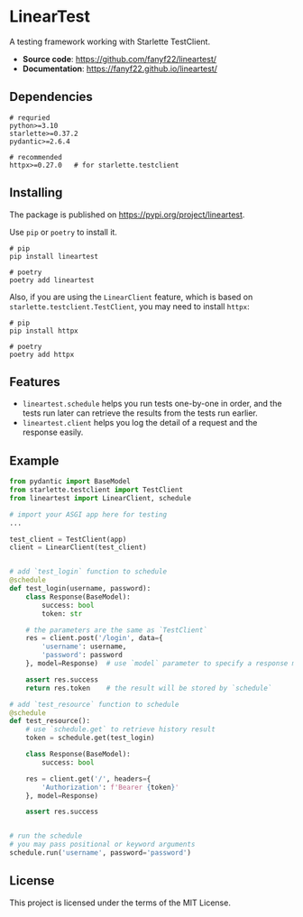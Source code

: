 # LinearTest
A testing framework working with Starlette TestClient.

- **Source code**: https://github.com/fanyf22/lineartest/
- **Documentation**: https://fanyf22.github.io/lineartest/

## Dependencies

```requirements
# requried
python>=3.10
starlette>=0.37.2
pydantic>=2.6.4

# recommended
httpx>=0.27.0   # for starlette.testclient
```

## Installing

The package is published on https://pypi.org/project/lineartest.

Use `pip` or `poetry` to install it.

```shell
# pip
pip install lineartest

# poetry
poetry add lineartest
```

Also, if you are using the `LinearClient` feature, which is based on `starlette.testclient.TestClient`, you may need to install `httpx`:

```shell
# pip
pip install httpx

# poetry
poetry add httpx
```

## Features

- `lineartest.schedule` helps you run tests one-by-one in order, and the tests run later can retrieve the results from the tests run earlier.
- `lineartest.client` helps you log the detail of a request and the response easily.

## Example

```python
from pydantic import BaseModel
from starlette.testclient import TestClient
from lineartest import LinearClient, schedule

# import your ASGI app here for testing
...

test_client = TestClient(app)
client = LinearClient(test_client)


# add `test_login` function to schedule
@schedule
def test_login(username, password):
    class Response(BaseModel):
        success: bool
        token: str

    # the parameters are the same as `TestClient`
    res = client.post('/login', data={
        'username': username,
        'password': password
    }, model=Response)  # use `model` parameter to specify a response model

    assert res.success
    return res.token    # the result will be stored by `schedule`

# add `test_resource` function to schedule
@schedule
def test_resource():
    # use `schedule.get` to retrieve history result
    token = schedule.get(test_login)

    class Response(BaseModel):
        success: bool

    res = client.get('/', headers={
        'Authorization': f'Bearer {token}'
    }, model=Response)

    assert res.success


# run the schedule
# you may pass positional or keyword arguments
schedule.run('username', password='password')
```

## License

This project is licensed under the terms of the MIT License.
